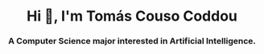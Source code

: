<h1 align="center">Hi 👋, I'm Tomás Couso Coddou</h1>
<h3 align="center">A Computer Science major interested in Artificial Intelligence. </h3>
